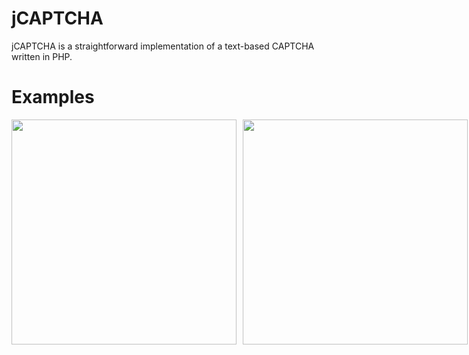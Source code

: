 # jCAPTCHA
jCAPTCHA is a straightforward implementation of a text-based CAPTCHA written in PHP.

# Examples
<div style="display: flex">
    <img src="https://raw.githubusercontent.com/workingPlock/jCAPTCHA/main/examples/1.png" style="width: 360px; margin-right: 10px">
    <img src="https://raw.githubusercontent.com/workingPlock/jCAPTCHA/main/examples/2.png" style="width: 360px; margin-right: 10px">
    <img src="https://raw.githubusercontent.com/workingPlock/jCAPTCHA/main/examples/3.png" style="width: 360px; margin-right: 10px">
</div>
